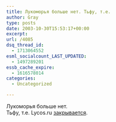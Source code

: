 ```yaml
---
title: Лукоморья больше нет. Тьфу, т.е.
author: Gray
type: posts
date: 2003-10-30T15:53:17+00:00
excerpt:
url: /4085
dsq_thread_id:
  - 1713064552
esml_socialcount_LAST_UPDATED:
  - 1497289201
essb_cache_expire:
  - 1616578014
categories:
  - Uncategorized

---
```








Лукоморья больше нет.  
Тьфу, т.е. Lycos.ru <a href="http://www.newwws.ru/index.php?itemid=1020" target="_blank">закрывается</a>.